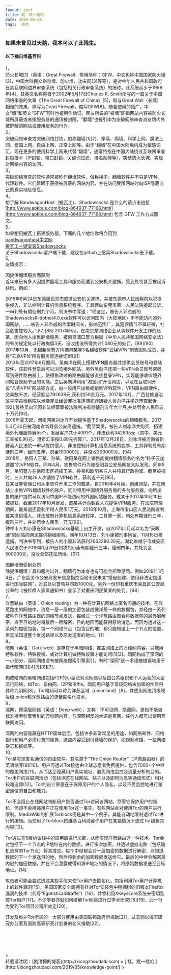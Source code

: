 ```yaml
---
layout: post  
title: 蛙，跳一跳哈 
date: 2019-05-26  
tags:  技术
---
```

### 如果未曾见过天鹅，我本可以了此残生。  
 
#### 以下摘自维基百科  
1，  
防火长城[1]（英语：Great Firewall，常用简称：GFW，中文也称中国国家防火墙[2]，中国大陆民众俗称墙、防火墙、功夫网[3]等等），是对中华人民共和国政府在其互联网边界审查系统（包括相关行政审查系统）的统称。此系统起步于1998年[4]，其英文名称得自于2002年5月17日Charles R. Smith所写的一篇关于中国网络审查的文章《The Great Firewall of China》[5]，取与Great Wall（长城）相谐的效果，简写为Great Firewall，缩写GFW[6]。随着使用的拓广，中文“墙”和英文“GFW”有时也被用作动词，网友所说的“被墙”即指网站内容被防火长城所屏蔽或者指服务器的通讯被封阻，“翻墙”也被引申为突破网络审查浏览境内外被屏蔽的网站或使用服务的行为。  
2，  
突破网络审查或突破网络封锁，俗称翻墙[1][2]、穿墙、爬墙、科学上网、魔法上网、爱国上网、自由上网、正常上网等。由于“翻墙”在中国大陆境内成为敏感词汇，现在更多的使用科学上网来代替“翻墙”，通常特指在中国大陆绕过互联网审查封锁技术（IP封锁、端口封锁、关键词过滤、域名劫持等），突破防火长城，实现对网络内容的访问。  
3，  
突破网络审查的软件通常被称作翻墙软件，俗称梯子。翻墙软件并不只是VPN、代理软件。它们着眼于获得被屏蔽的网站内容，并在访问受限网站时向ISP隐藏自己的真实地址信息。  
4，  
想了解 BandwagonHost（搬瓦工）、Shadowsocks 是什么的请点击链接 [http://www.apkbus.com/blog-864937-77168.html](http://www.apkbus.com/blog-864937-77168.html)  包含 GFW 工作方式图文。  
5，  
如果想用搬瓦工搭建服务器，下面的几个地址你将会用到  
[bandwagonhost中文网](https://www.bandwagonhost.net/)  
[搬瓦工一键安装Shadowsocks](https://kiwivm.64clouds.com/main-exec.php?mode=extras_shadowsocks)  
关于Shadowsocks客户端下载，建议在github上搜索Shadowsocks去下载。  
6,  
友情提示：  

因提供翻墙服务而获刑  
近年来已有多人因提供翻墙工具和服务而遭到公安机关逮捕，受到处罚甚至被起诉获刑。例如：  

2016年8月24日东莞居民邓杰威遭公安机关逮捕，并被东莞市人民检察院以犯提供侵入、非法控制计算机信息系统程序、工具罪向东莞市第一人民法院提起公诉，一审判处有期徒刑九个月。判决书中写道："经鉴定，被告人邓杰威的ShadowsocksR-dotnet4.0.exe软件可以访问国内（大陆地区）IP不能访问的外国网站。……被告人邓杰威的作案时间长，影响范围广，其犯罪情节不属轻微，社会危害性较大。”[87][88]
2017年9月，在南京某网络企业从事软件开发工作的赵某，因向他人出售翻墙服务，被南京浦口警方根据《中华人民共和国网络安全法》的有关规定处以行政拘留3天、没收违法所得共计1,080元的处罚。[89][90]  
2017年10月，无锡新吴警方拘捕包某等3名翻墙软件"云梯VPN"制售团队成员，并将“云梯VPN”所有服务器连接切断[91]  
2013年至2017年6月期间，吴向洋在网上搭建VPN服务器并提供会员账号和登陆软件，该软件登录后可以浏览境外网站，另外吴向洋还把一些VPN会员账号密码写到硬件路由器上，使得修改过的路由器能够直接登录VPN，实现能够收听境外网站音视频节目的功能。之后吴向洋利用“淘宝网”开设网店，以及在互联网开设“凡狗VPN”网站等方式，向一般用户出租或销售VPN软件、VPN路由器硬件，交易数千次，经营额达792638元,获利约50余万元。2017年10月，广西壮族自治区平南县检察院以涉嫌非法经营罪批准逮捕犯罪嫌疑人吴向洋并移送审查起诉[92],最终吴向洋因非法经营罪被法院判决有期徒刑五年六个月,并处罚金人民币五十万元[93]。  
2016年夏天起，河南网民刘冰洋开始提供基于Shadowsocks的翻墙服务。2017年3月30日被河南省新野县公安局逮捕。“截至案发，被告人刘冰洋共购买、搭建境外代理服务器55个，发展客户共计4091个，非法获利342635元（其中，美元汇率按6.90元、港币汇率按0.89元折算）”。2017年12月28日，刘冰洋被河南省新野县人民法院一审以提供侵入、非法控制计算机信息系统的程序、工具罪判处有期徒刑三年，缓刑五年，罚金100000元，并没收300000元。[94]  
2018年，岳阳人王某、孙某、欧阳某在网上销售能提供翻墙服务的名为“粒子云加速器”的VPN软件。同年4月，销售软件行为被岳阳县公安局网技大队发现。同年5月，岳阳警方在岳阳市区抓捕王某、孙某和欧阳某三人并将其行政拘留。截至被捕时，三人共向26人次销售了VPN软件，获利近千元[95]。  
在某证券管理公司从事软件开发工作的戴某，自2016年4月起，创建网站，并在网站上出售VPN翻墙软件的账户。同时租用中国境外服务商的多台服务器，向所出售的账户提供可以访问中国IP不能访问的外国网站服务。戴某于2017年10月10日被抓获，截至2017年10月案发，戴某共计向数百人次提供VPN服务。在法院审理期间，戴某退还盈利所得人民币1万元。2018年10月，上海市宝山区人民法院宣判戴某提供侵入、非法控制计算机信息系统程序、工具罪一案，判处有期徒刑三年，缓刑三年，并处罚金人民币一万元[96]。  
钟祥市人刘小康在Shadowsocks基础上自主开发，自2017年1月起以名为“天眼通”的网站向网民提供翻墙服务。同年10月13日，刘小康被刑事拘留，11月15日被逮捕。判决书写到，被告人刘小康非法获利2662280.26元。湖北省咸宁市咸安区人民法院于2019年1月29日判决刘小康有期徒刑三年，缓刑四年，并处罚金500000元，没收全部违法所得。[97] 

因翻墙而受到处罚  
除提供翻墙工具和服务以外，翻墙行为本身也有可能会招致惩罚。例如2019年1月4日，广东韶关市公安局发布信息指控当地市民朱某“擅自创建、使用非法定信道进行国际联网”，对其处以警告并罚款1000元。另外一份印有重庆市荣昌区公安局公章的《被传唤人家属通知书》显示了对重庆网民黄某的处罚。[98]  
7，  
洋葱路由（英语：Onion routing）为一种在计算机网络上匿名沟通的技术。在洋葱路由的网络中，消息一层一层的加密包装成像洋葱一样的数据包，并经由一系列被称作洋葱路由器的网络节点发送，每经过一个洋葱路由器会将数据包的最外层解密，直至目的地时将最后一层解密，目的地因而能获得原始消息。而因为透过这一系列的加密包装，每一个网络节点（包含目的地）都只能知道上一个节点的位置，但无法知道整个发送路径以及原发送者的地址。[1]  
8，  
暗网（英语：Dark web）是存在于黑暗网络、覆盖网络上的万维网内容，只能用特殊软件、特殊授权、或对计算机做特殊设置才能访问[1][2]。暗网构成了深网的一小部分，深网网络没有被网络搜索引擎索引，有时“深网”这一术语被错误地用于指代暗网[3][4][5][6][7]。  

构成暗网的黑暗网络包括F2F的小型点对点网络以及由公共组织和个人运营的大型流行网络，如Tor、自由网、I2P和Riffle。暗网用户基于常规网络未加密的性质将其称为明网[8]。Tor暗网可以称为洋葱区域（onionland）[9]，其使用网络顶级域后缀.onion和洋葱路由的流量匿名化技术。  
9，  
深网，即深层网络（英语：Deep web），又称：不可见网、隐藏网，是指不能被标准搜索引擎索引的万维网内容。与深网相反的术语是表网，任何人都可以使用互联网访问。  

深网的内容隐藏在HTTP窗体后面，包括许多非常常见的用途，如网络邮件、网络银行和用户必须付费的服务，这些内容受到付费墙的保护，如视频点播、一些网络杂志和报纸等。  
10，  
Tor是实现匿名通信的自由软件。其名源于“The Onion Router”（洋葱路由器）的英语缩写[9][10]。用户可透过Tor接达由全球志愿者免费提供，包含7000+个中继的覆盖网络[11]，从而达至隐藏用户真实地址、避免网络监控及流量分析的目的。Tor用户的互联网活动（包括浏览在线网站、帖子以及即时消息等通信形式）相对较难追踪[12]。Tor的设计原意在于保障用户的个人隐私，以及不受监控地进行秘密通信的自由和能力。  

Tor不会阻止在线网站判断用户是否通过Tor访问该网站。尽管它保护用户的隐私，但却不会掩饰用户正在使用Tor这一事实。有些网站会对使用Tor的用户进行限制。MediaWiki的扩展Torblock便是其中一个例子，其能自动地限制透过Tor进行的编辑。而使用了Torblock的维基百科则容许用户在某些情况下透过Tor编辑其内容[13]。  

Tor透过在5层协议栈中的应用层进行加密，从而实现洋葱路由这一种技术。Tor会对包括下一个节点的IP地址在内的数据，进行多次加密，并透过虚拟电路（包括随机选择的Tor节点）将其提交。每个中继都会对一层加密的数据进行解密，以知道数据的下一个发送目的地，然后将剩余的加密数据发送给它。最后的中继会解密最内层的加密数据，并在不会泄露或得知源IP地址的情况下，将原始数据发送至目标地址。[14]  

攻击者可能会尝试透过某些手段来使Tor用户去匿名化。包括利用Tor用户计算机上的软件漏洞[15]。美国国家安全局拥有针对Tor安装包中所捆绑的旧版本Firefox漏洞的技术（代号“EgotisticalGiraffe”）[16]，并曾利用XKeyscore系统来密切监控Tor用户[17]。不少学者亦就如何破解Tor网络进行过学术研究[18][19]，此一行为受到Tor项目公司所肯定[20]。  

开发及维护Tor所需的一大部分费用由美国联邦政府所捐助[21]，过去则以海军研究办公室及国防高等研究计划署的名义捐助[22]。  



<br/> 
<br/> 
<br/> 
<br/> 
> <br/> 
转载请注明：[劉清揚的博客](http://xiongzhoudadi.com) » [ 蛙，跳一跳哈  ](http://xiongzhoudadi.com/2019/05/knowledge-point/)  
> <br/>